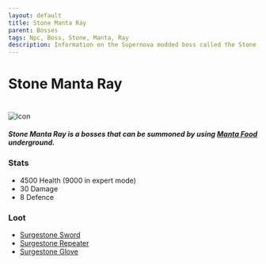 ```yaml
---
layout: default
title: Stone Manta Ray
parent: Bosses
tags: Npc, Boss, Stone, Manta, Ray
description: Information on the Supernova modded boss called the Stone Manta Ray.
---
```


# Stone Manta Ray
#
![Icon](https://koekmeneer.github.io/SupernovaMod/assets/images/boss_stone_manta_ray.png)

##### Stone Manta Ray is a bosses that can be summoned by using [Manta Food](https://koekmeneer.github.io/SupernovaMod/docs/items/miscellaneous/manta_food) underground.

### Stats
- 4500 Health (9000 in expert mode)
- 30 Damage 
- 8 Defence

### Loot
- [Surgestone Sword](https://koekmeneer.github.io/SupernovaMod/docs/items/weapons/surgestone_sword)
- [Surgestone Repeater](https://koekmeneer.github.io/SupernovaMod/docs/items/weapons/surgestone_repeater)
- [Surgestone Glove](https://koekmeneer.github.io/SupernovaMod/docs/items/weapons/surgestone_glove)